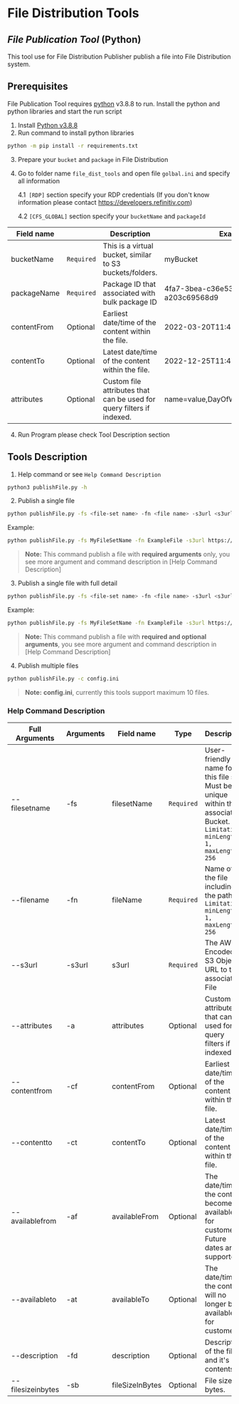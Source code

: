 # File Distribution Tools
## _File Publication Tool_ (Python)
This tool use for File Distribution Publisher publish a file into File Distribution system.

## Prerequisites
File Publication Tool requires [python](https://www.python.org/ftp/python/3.8.8/Python-3.8.8.tgz)  v3.8.8 to run.
Install the python and python libraries and start the run script
1. Install [Python v3.8.8](https://www.python.org/ftp/python/3.8.8/Python-3.8.8.tgz)
2. Run command to install python libraries
```sh
python -m pip install -r requirements.txt
```
3. Prepare your `bucket` and `package` in File Distribution
4. Go to folder name `file_dist_tools` and open file `golbal.ini` and specify all information

    4.1` [RDP]` section specify your RDP credentials (If you don't know information please contact https://developers.refinitiv.com)

    4.2 `[CFS_GLOBAL]` section specify your `bucketName` and `packageId`

|Field name||Description         |Example
|--------|-----------|-------------|-------------|
|bucketName|`Required`|This is a virtual bucket, similar to S3 buckets/folders.|myBucket|
|packageName|`Required`|Package ID that associated with bulk package ID|4fa7-3bea-c36e534c-8105-a203c69568d9|
|contentFrom   |Optional|Earliest date/time of the content within the file.|2022-03-20T11:47:11Z|
|contentTo   |Optional|Latest date/time of the content within the file.|2022-12-25T11:47:11Z|
|attributes   |Optional|Custom file attributes that can be used for query filters if indexed.|name=value,DayOfWeek=4,Product=CFS|

4. Run Program please check Tool Description section


## Tools Description
1. Help command or see `Help Command Description`
```sh
python3 publishFile.py -h 
```

2. Publish a single file
```sh
python publishFile.py -fs <file-set name> -fn <file name> -s3url <s3url>
```

Example:
```sh
python publishFile.py -fs MyFileSetName -fn ExampleFile -s3url https://s3.amazonaws.com/bucket/ExampleFile.csv
```
> **Note:**  This command publish a file with  **required arguments** only, you see more argument and command description in [Help Command Description]

3. Publish a single file with full detail
```sh
python publishFile.py -fs <file-set name> -fn <file name> -s3url <s3url> -a <attributes> -cf <content from> -ct <content to> -af <available from> -at <available to> -fd <file description> -sb <file size in bytes>
```
Example:
```sh
python publishFile.py -fs MyFileSetName -fn ExampleFile -s3url https://s3.amazonaws.com/bucket/ExampleFile.csv -a example=publish,product=publishtools,extra=fulloptions -cf "2022-03-20T11:47:11Z" -ct "2032-03-20T11:47:11Z" -af "2022-03-21T11:47:11Z" -at "2023-03-21T11:47:11Z" -fd "Example Description" -sb 999
```
> **Note:**  This command publish a file with **required and optional arguments**, you see more argument and command description in [Help Command Description]

4. Publish multiple files
```sh
python publishFile.py -c config.ini
```
> **Note:**  **config.ini**, currently this tools support maximum 10 files.

### Help Command Description
|Full Arguments| Arguments|Field name|Type|Description| Example|
|--------|-----------|-------------|-------------|-------------|-------------|
|--filesetname|-fs| filesetName| `Required`|User-friendly name for this file set. Must be unique within the associated Bucket. `Limitation: minLength: 1, maxLength: 256 `|myfilesetname|
|--filename|-fn| fileName| `Required`|Name of the file including the path `Limitation: minLength: 1, maxLength: 256 `|my-file|
|--s3url|-s3url| s3url| `Required`|The AWS Encoded S3 Object URL to the associated File|https://s3.amazonaws.com/bucket/key.json|
|--attributes|-a| attributes | Optional|Custom file attributes that can be used for query filters if indexed.|name=value,DayOfWeek=4,Product=CFS|
|--contentfrom|-cf|contentFrom | Optional|Earliest date/time of the content within the file.|2022-03-20T11:47:11Z|
|--contentto|-ct| contentTo|Optional|Latest date/time of the content within the file.|2032-03-20T11:47:11Z|
|--availablefrom|-af| availableFrom|Optional|The date/time the content becomes available for customers. Future dates are supported.|2022-03-21T11:47:11Z|
|--availableto|-at| availableTo|Optional|The date/time the content will no longer be available for customers.|2023-03-21T11:47:11Z|
|--description|-fd| description| Optional|Description of the file and it's contents.|File Publication from example tools|
|--filesizeinbytes|-sb| fileSizeInBytes|Optional|File size in bytes.|999|
